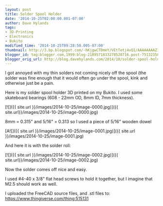 ```yaml
---
layout: post
title: Solder Spool Holder
date: '2014-10-25T02:00:00.001-07:00'
author: Dave Hylands
tags:
- 3D-Printing
- Electronics
- Bukito
modified_time: '2014-10-25T09:28:50.005-07:00'
thumbnail: http://3.bp.blogspot.com/-hKjgwCTDmeY/VEtTetj4vQI/AAAAAAAAZ1Y/Dbj8cWhDGYE/s72-c/Bearings.jpg
blogger_id: tag:blogger.com,1999:blog-2189571833278528716.post-7513235814000174842
blogger_orig_url: http://blog.davehylands.com/2014/10/solder-spool-holder.html
---
```


I got annoyed with my thin solders not coming nicely off the spool (the solder
was fine enough that it would often go under the spool, kink and otherwise
just be a pain.

Here is my solder spool holder 3D printed on my Bukito. I used some skateboard
bearings (608 - 22mm OD, 8mm ID, 7mm thickness).

[![]({{ site.url }}/images/2014-10-25/image-0000.jpg)]({{ site.url}}/images/2014-10-25/image-0000.jpg)


8mm = 0.315" and 5/16" = 0.313 so I used a piece of 5/16" wooden dowel

[A![]({{ site.url }}/images/2014-10-25/image-0001.jpg)]({{ site.url
}}/images/2014-10-25/image-0001.jpg)


And here it is with the solder roll:

[![]({{ site.url }}/images/2014-10-25/image-0002.jpg)]({{ site.url}}/images/2014-10-25/image-0002.jpg)



Now the solder comes off nice and easy.

I used #4-40 x 3/8" flat head screws to hold it together,  but I imagine that
M2.5 should work as well.

I uploaded the FreeCAD source files, and .stl files to:
<https://www.thingiverse.com/thing:515131>


